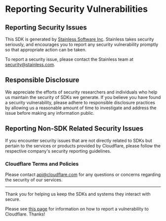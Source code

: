 # Reporting Security Vulnerabilities

## Reporting Security Issues

This SDK is generated by [Stainless Software Inc](http://stainless.com). Stainless takes security seriously, and encourages you to report any security vulnerability promptly so that appropriate action can be taken.

To report a security issue, please contact the Stainless team at security@stainless.com.

## Responsible Disclosure

We appreciate the efforts of security researchers and individuals who help us maintain the security of
SDKs we generate. If you believe you have found a security vulnerability, please adhere to responsible
disclosure practices by allowing us a reasonable amount of time to investigate and address the issue
before making any information public.

## Reporting Non-SDK Related Security Issues

If you encounter security issues that are not directly related to SDKs but pertain to the services
or products provided by Cloudflare, please follow the respective company's security reporting guidelines.

### Cloudflare Terms and Policies

Please contact api@cloudflare.com for any questions or concerns regarding the security of our services.

---

Thank you for helping us keep the SDKs and systems they interact with secure.

Please see [this page](https://www.cloudflare.com/.well-known/security.txt) for information on how to report a vulnerability to Cloudflare. Thanks!